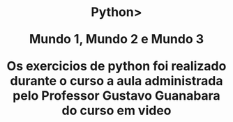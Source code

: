 <h1 align="center">Python>
 <p>Mundo 1, Mundo 2 e Mundo 3</p>
 <p>Os exercicios de python foi realizado durante o curso a aula administrada pelo Professor Gustavo Guanabara do curso em video</p>
